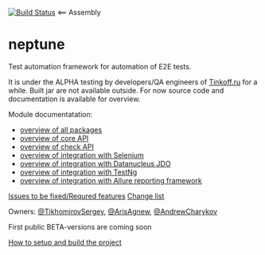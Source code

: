 [![Build Status](https://travis-ci.org/ArisAgnew/neptune.svg?branch=master)](https://travis-ci.org/ArisAgnew/neptune.svg?branch=master) 
 <== Assembly

# neptune
Test automation framework for automation of E2E tests.

It is under the ALPHA testing by developers/QA engineers of [Tinkoff.ru](https://www.tinkoff.ru/software/) for a while. Built jar are not available outside. For now source code and documentation is available for overview.

Module documentatation:
- [overview of all packages](https://tinkoffcreditsystems.github.io/neptune/overview-summary.html)
- [overview of core API](https://tinkoffcreditsystems.github.io/neptune/core.api/overview-summary.html)
- [overview of check API](https://tinkoffcreditsystems.github.io/neptune/check/ru/tinkoff/qa/neptune/check/package-summary.html)
- [overview of integration with Selenium](https://tinkoffcreditsystems.github.io/neptune/selenium/overview-summary.html)
- [overview of integration with Datanucleus JDO](https://tinkoffcreditsystems.github.io/neptune/data.base.api/overview-summary.html)
- [overview of integration with TestNg](https://tinkoffcreditsystems.github.io/neptune/testng.integration/overview-summary.html)
- [overview of integration with Allure reporting framework](https://tinkoffcreditsystems.github.io/neptune/allure.integration/ru/tinkoff/qa/neptune/allure/package-summary.html)

[Issues to be fixed/Requred features](https://github.com/TinkoffCreditSystems/neptune/issues)
[Change list](https://github.com/TinkoffCreditSystems/neptune/releases)

Owners: [@TikhomirovSergey](https://github.com/ArisAgnew), [@ArisAgnew](https://github.com/ArisAgnew), [@AndrewCharykov](https://github.com/AndrewCharykov)

First public BETA-versions are coming soon 

[How to setup and build the project](https://github.com/TinkoffCreditSystems/neptune/wiki/How-to-setup-and-build-the-project)
